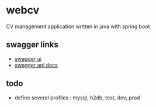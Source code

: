 # webcv
CV management application written in java with spring boot


## swagger links 
 * [swagger ui](http://localhost:8081/swagger-ui.html)
 * [swagger api docs](http://localhost:8081/v2/api-docs)

## todo
 * define several profiles : mysql, h2db, test, dev, prod



